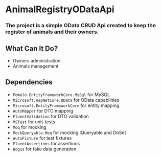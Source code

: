 # AnimalRegistryODataApi

### The project is a simple OData CRUD Api created to keep the register of animals and their owners.

## What Can It Do?
* Owners administration
* Animals management

## Dependencies
* `Pomelo.EntityFrameworkCore.MySql` for MySQL
* `Microsoft.AspNetCore.OData` for OData capabilities
* `Microsoft.EntityFrameworkCore` for entity mapping
* `AutoMapper` for DTO mapping
* `FluentValidation` for DTO validation
* `MSTest` for unit-tests
* `Moq` for mocking
* `MockQueryable.Moq` for mocking IQueryable and DbSet
* `AutoFixture` for test fixtures
* `FluentAssertions` for assertions
* `Bogus` for fake data generation
